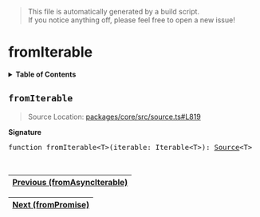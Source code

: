 > This file is automatically generated by a build script.<br>If you notice anything off, please feel free to open a new issue!

# fromIterable

<details><summary><b>Table of Contents</b></summary>

1. [<code>fromIterable</code>](#fromIterable)</details>

## <a name="fromIterable"></a><code>fromIterable</code>

> Source Location: [packages\/core\/src\/source.ts#L819](..\/..\/packages\/core\/src\/source.ts#L819)

<b>Signature</b>

<pre>function fromIterable&lt;T&gt;(iterable: Iterable&lt;T&gt;): <a href="00-Source.md#Source-Interface">Source</a>&lt;T&gt;</pre><br>

| [Previous \(fromAsyncIterable\)](15-fromAsyncIterable.md#readme) |
| --- |

<div align="right">

| [Next \(fromPromise\)](17-fromPromise.md#readme) |
| --- |
</div>

